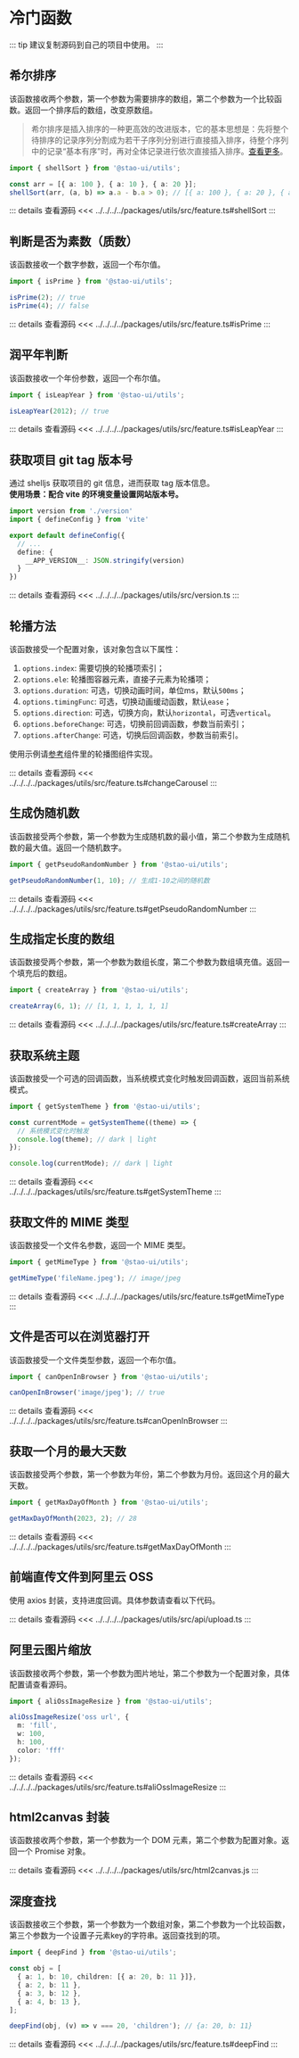 # 冷门函数

::: tip
建议复制源码到自己的项目中使用。
:::  

## 希尔排序

该函数接收两个参数，第一个参数为需要排序的数组，第二个参数为一个比较函数。返回一个排序后的数组，改变原数组。
> 希尔排序是插入排序的一种更高效的改进版本，它的基本思想是：先将整个待排序的记录序列分割成为若干子序列分别进行直接插入排序，待整个序列中的记录“基本有序”时，再对全体记录进行依次直接插入排序。[查看更多](../../../algorithm/shell-sort/index)。

```ts
import { shellSort } from '@stao-ui/utils';

const arr = [{ a: 100 }, { a: 10 }, { a: 20 }];
shellSort(arr, (a, b) => a.a - b.a > 0); // [{ a: 100 }, { a: 20 }, { a: 10 }]
```

::: details 查看源码
<<< ../../../../packages/utils/src/feature.ts#shellSort
:::

## 判断是否为素数（质数）

该函数接收一个数字参数，返回一个布尔值。

```ts
import { isPrime } from '@stao-ui/utils';

isPrime(2); // true
isPrime(4); // false
```

::: details 查看源码
<<< ../../../../packages/utils/src/feature.ts#isPrime
:::

## 润平年判断

该函数接收一个年份参数，返回一个布尔值。

```ts
import { isLeapYear } from '@stao-ui/utils';

isLeapYear(2012); // true
```

::: details 查看源码
<<< ../../../../packages/utils/src/feature.ts#isLeapYear
:::

## 获取项目 git tag 版本号

通过 shelljs 获取项目的 git 信息，进而获取 tag 版本信息。  
**使用场景：配合 vite 的环境变量设置网站版本号。**

```ts
import version from './version'
import { defineConfig } from 'vite'

export default defineConfig({
  // ...
  define: {
    __APP_VERSION__: JSON.stringify(version)
  }
})
```

::: details 查看源码
<<< ../../../../packages/utils/src/version.ts
:::

## 轮播方法

该函数接受一个配置对象，该对象包含以下属性：
1. `options.index`: 需要切换的轮播项索引；
2. `options.ele`: 轮播图容器元素，直接子元素为轮播项；
3. `options.duration`: 可选，切换动画时间，单位ms，默认`500ms`；
4. `options.timingFunc`: 可选，切换动画缓动函数，默认`ease`；
5. `options.direction`: 可选，切换方向，默认`horizontal`，可选`vertical`。
6. `options.beforeChange`: 可选，切换前回调函数，参数当前索引；
7. `options.afterChange`: 可选，切换后回调函数，参数当前索引。

使用示例请[参考](../../../components/carousel/index#原生js实现轮播图效果)组件里的轮播图组件实现。

::: details 查看源码
<<< ../../../../packages/utils/src/feature.ts#changeCarousel
:::

## 生成伪随机数

该函数接受两个参数，第一个参数为生成随机数的最小值，第二个参数为生成随机数的最大值。返回一个随机数字。

```ts
import { getPseudoRandomNumber } from '@stao-ui/utils';

getPseudoRandomNumber(1, 10); // 生成1-10之间的随机数
```

::: details 查看源码
<<< ../../../../packages/utils/src/feature.ts#getPseudoRandomNumber
:::

## 生成指定长度的数组

该函数接受两个参数，第一个参数为数组长度，第二个参数为数组填充值。返回一个填充后的数组。

```ts
import { createArray } from '@stao-ui/utils';

createArray(6, 1); // [1, 1, 1, 1, 1, 1]
```

::: details 查看源码
<<< ../../../../packages/utils/src/feature.ts#createArray
:::

## 获取系统主题

该函数接受一个可选的回调函数，当系统模式变化时触发回调函数，返回当前系统模式。

```ts
import { getSystemTheme } from '@stao-ui/utils';

const currentMode = getSystemTheme((theme) => {
  // 系统模式变化时触发
  console.log(theme); // dark | light
});

console.log(currentMode); // dark | light
```

::: details 查看源码
<<< ../../../../packages/utils/src/feature.ts#getSystemTheme
:::

## 获取文件的 MIME 类型

该函数接受一个文件名参数，返回一个 MIME 类型。

```ts
import { getMimeType } from '@stao-ui/utils';

getMimeType('fileName.jpeg'); // image/jpeg
```

::: details 查看源码
<<< ../../../../packages/utils/src/feature.ts#getMimeType
:::

## 文件是否可以在浏览器打开

该函数接受一个文件类型参数，返回一个布尔值。

```ts
import { canOpenInBrowser } from '@stao-ui/utils';

canOpenInBrowser('image/jpeg'); // true
```

::: details 查看源码
<<< ../../../../packages/utils/src/feature.ts#canOpenInBrowser
:::

## 获取一个月的最大天数

该函数接受两个参数，第一个参数为年份，第二个参数为月份。返回这个月的最大天数。

```ts
import { getMaxDayOfMonth } from '@stao-ui/utils';

getMaxDayOfMonth(2023, 2); // 28
```

::: details 查看源码
<<< ../../../../packages/utils/src/feature.ts#getMaxDayOfMonth
:::

## 前端直传文件到阿里云 OSS

使用 axios 封装，支持进度回调。具体参数请查看以下代码。

::: details 查看源码
<<< ../../../../packages/utils/src/api/upload.ts
:::

## 阿里云图片缩放

该函数接收两个参数，第一个参数为图片地址，第二个参数为一个配置对象，具体配置请查看源码。

```ts
import { aliOssImageResize } from '@stao-ui/utils';

aliOssImageResize('oss url', {
  m: 'fill',
  w: 100,
  h: 100,
  color: 'fff'
});
```

::: details 查看源码
<<< ../../../../packages/utils/src/feature.ts#aliOssImageResize
:::

## html2canvas 封装

该函数接收两个参数，第一个参数为一个 DOM 元素，第二个参数为配置对象。返回一个 Promise 对象。

::: details 查看源码
<<< ../../../../packages/utils/src/html2canvas.js
:::

## 深度查找

该函数接收三个参数，第一个参数为一个数组对象，第二个参数为一个比较函数，第三个参数为一个设置子元素key的字符串。返回查找到的项。

```ts
import { deepFind } from '@stao-ui/utils';

const obj = [
  { a: 1, b: 10, children: [{ a: 20, b: 11 }]},
  { a: 2, b: 11 },
  { a: 3, b: 12 },
  { a: 4, b: 13 },
];

deepFind(obj, (v) => v === 20, 'children'); // {a: 20, b: 11}
```

::: details 查看源码
<<< ../../../../packages/utils/src/feature.ts#deepFind
:::
